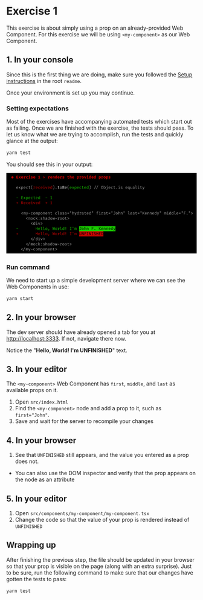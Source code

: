 # Exercise 1

This exercise is about simply using a prop on an already-provided Web Component. For this exercise we will be using `<my-component>` as our Web Component.

## 1. In your console

Since this is the first thing we are doing, make sure you followed the [Setup instructions](../readme.md#setup) in the root `readme`.

Once your environment is set up you may continue.

### Setting expectations

Most of the exercises have accompanying automated tests which start out as failing. Once we are finished with the exercise, the tests should pass. To let us know what we are trying to accomplish, run the tests and quickly glance at the output:

```bash
yarn test
```

You should see this in your output:

![Exercise 1 output](./ex_1_output.png)

### Run command

We need to start up a simple development server where we can see the Web Components in use:

```bash
yarn start
```

## 2. In your browser

The dev server should have already opened a tab for you at [http://localhost:3333](http://localhost:3333). If not, navigate there now.

Notice the "**Hello, World! I'm UNFINISHED**" text.

## 3. In your editor

The `<my-component>` Web Component has `first`, `middle`, and `last` as available props on it.

1. Open `src/index.html`
1. Find the `<my-component>` node and add a prop to it, such as `first="John"`.
1. Save and wait for the server to recompile your changes


## 4. In your browser

1. See that `UNFINISHED` still appears, and the value you entered as a prop does not.
  - You can also use the DOM inspector and verify that the prop appears on the node as an attribute

## 5. In your editor

1. Open `src/components/my-component/my-component.tsx`
1. Change the code so that the value of your prop is rendered instead of `UNFINISHED`

## Wrapping up

After finishing the previous step, the file should be updated in your browser so that your prop is visible on the page (along with an extra surprise). Just to be sure, run the following command to make sure that our changes have gotten the tests to pass:

```bash
yarn test
```

